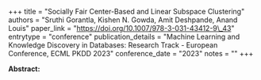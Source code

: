 +++
title = "Socially Fair Center-Based and Linear Subspace Clustering"
authors = "Sruthi Gorantla, Kishen N. Gowda, Amit Deshpande, Anand Louis"
paper_link = "https://doi.org/10.1007/978-3-031-43412-9\_43"
entrytype = "conference"
publication_details = "Machine Learning and Knowledge Discovery in Databases: Research Track - European Conference,  ECML PKDD 2023"
conference_date = "2023"
notes = ""
+++

<b>Abstract:</b>
